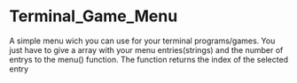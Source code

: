 # Terminal_Game_Menu
A simple menu wich you can use for your terminal programs/games. You just have to give a array with your menu entries(strings) and the number of entrys to the menu() function. The function returns the index of the selected entry
